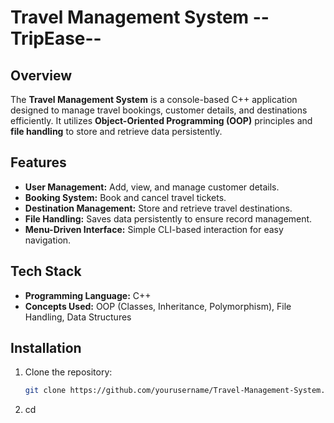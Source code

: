 # Travel Management System  --TripEase--

## Overview
The **Travel Management System** is a console-based C++ application designed to manage travel bookings, customer details, and destinations efficiently. It utilizes **Object-Oriented Programming (OOP)** principles and **file handling** to store and retrieve data persistently.

## Features
- **User Management:** Add, view, and manage customer details.
- **Booking System:** Book and cancel travel tickets.
- **Destination Management:** Store and retrieve travel destinations.
- **File Handling:** Saves data persistently to ensure record management.
- **Menu-Driven Interface:** Simple CLI-based interaction for easy navigation.

## Tech Stack
- **Programming Language:** C++
- **Concepts Used:** OOP (Classes, Inheritance, Polymorphism), File Handling, Data Structures

## Installation
1. Clone the repository:
   ```sh
   git clone https://github.com/yourusername/Travel-Management-System.git


2. cd 
